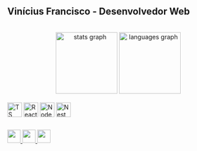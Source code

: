 ## Vinícius Francisco - Desenvolvedor Web

<br>

<div align="center">
  <img src="https://github-readme-stats.vercel.app/api?username=vsantos1711&show_icons=true&theme=midnight-purple&include_all_commits=true&count_private=true" height="140" alt="stats graph"  />
  <img src="https://github-readme-stats.vercel.app/api/top-langs/?username=vsantos1711&layout=compact&langs_count=168&theme=midnight-purple&card_width=400" height="140" alt="languages graph"  />
</div>

<br>

<div>
  <img align="center" alt="TS" height="33" src="https://img.shields.io/badge/typescript-%2320232a.svg?style=for-the-badge&logo=typescript&logoColor=%2361DAFB">
  <img align="center" alt="React" height="33" src="https://img.shields.io/badge/react-%2320232a.svg?style=for-the-badge&logo=react&logoColor=%2361DAFB">
  <img align="center" alt="Node" height="33" src="https://img.shields.io/badge/node.js-6DA55F?style=for-the-badge&logo=node.js&logoColor=white">
  <img align="center" alt="Nest" height="33" src="https://img.shields.io/badge/nestjs-%23E0234E.svg?style=for-the-badge&logo=nestjs&logoColor=white">
</div>
  
  ##
 
<div>
  <a href="mailto:vsantos067100@gmail.com" target="_blank">
    <img src="https://img.shields.io/badge/Gmail-D14836?style=for-the-badge&logo=gmail&logoColor=white" height="30" target="_blank">
  </a>
  <a href="https://www.instagram.com/vnz.oz/" target="_blank">
    <img src="https://img.shields.io/badge/Instagram-E4405F?style=for-the-badge&logo=instagram&logoColor=white" height="30" target="_blank">
  </a>
  <a href="https://www.linkedin.com/in/vsantos1711/">
    <img src="https://img.shields.io/badge/LinkedIn-0077B5?style=for-the-badge&logo=linkedin&logoColor=white" height="30" target="_blank">
  </a> 
</div>
